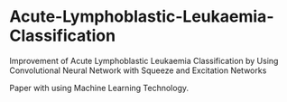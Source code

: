 # Acute-Lymphoblastic-Leukaemia-Classification
Improvement of Acute Lymphoblastic Leukaemia Classification by Using Convolutional Neural Network with Squeeze and Excitation Networks

Paper with using Machine Learning Technology.
